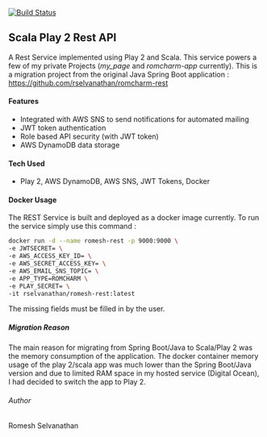 [![Build Status](https://travis-ci.org/rselvanathan/romesh-rest.svg?branch=master)](https://travis-ci.org/rselvanathan/romesh-rest)

## Scala Play 2 Rest API 

A Rest Service implemented using Play 2 and Scala. This service powers a few of my private Projects (_my_page_ and _romcharm-app_ 
currently). This is a migration project from the original Java Spring Boot application : https://github.com/rselvanathan/romcharm-rest 

#### Features
 - Integrated with AWS SNS to send notifications for automated mailing
 - JWT token authentication
 - Role based API security (with JWT token)
 - AWS DynamoDB data storage
 
#### Tech Used 
  - Play 2, AWS DynamoDB, AWS SNS, JWT Tokens, Docker
  
#### Docker Usage
  
The REST Service is built and deployed as a docker image currently. To run the service simply use
this command :
  
```bash
docker run -d --name romesh-rest -p 9000:9000 \
-e JWTSECRET= \
-e AWS_ACCESS_KEY_ID= \
-e AWS_SECRET_ACCESS_KEY= \
-e AWS_EMAIL_SNS_TOPIC= \
-e APP_TYPE=ROMCHARM \
-e PLAY_SECRET= \
-it rselvanathan/romesh-rest:latest
```
  
The missing fields must be filled in by the user.

##### Migration Reason

The main reason for migrating from Spring Boot/Java to Scala/Play 2 was the memory consumption of the application. The docker container
memory usage of the play 2/scala app was much lower than the Spring Boot/Java version and due to limited RAM space in my hosted service (Digital Ocean),
I had decided to switch the app to Play 2.

###### Author 

Romesh Selvanathan